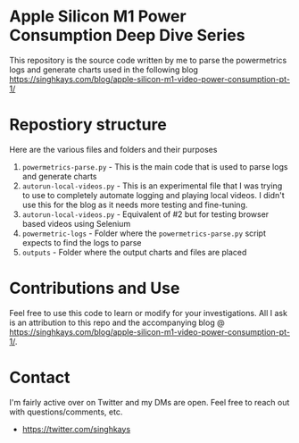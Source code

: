 # Apple Silicon M1 Power Consumption Deep Dive Series
This repository is the source code written by me to parse the powermetrics logs and generate charts used in the following blog https://singhkays.com/blog/apple-silicon-m1-video-power-consumption-pt-1/

# Repostiory structure
Here are the various files and folders and their purposes 
1. `powermetrics-parse.py` - This is the main code that is used to parse logs and generate charts
2. `autorun-local-videos.py` - This is an experimental file that I was trying to use to completely automate logging and playing local videos. I didn't use this for the blog as it needs more testing and fine-tuning.
3. `autorun-local-videos.py` - Equivalent of #2 but for testing browser based videos using Selenium
4. `powermetric-logs` - Folder where the `powermetrics-parse.py` script expects to find the logs to parse
5. `outputs` - Folder where the output charts and files are placed

# Contributions and Use
Feel free to use this code to learn or modify for your investigations. All I ask is an attribution to this repo and the accompanying blog @ https://singhkays.com/blog/apple-silicon-m1-video-power-consumption-pt-1/. 

# Contact
I'm fairly active over on Twitter and my DMs are open. Feel free to reach out with questions/comments, etc.
- https://twitter.com/singhkays 
